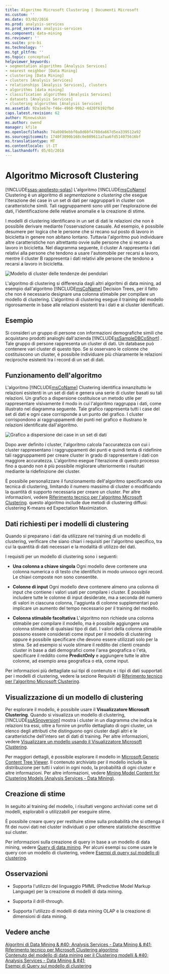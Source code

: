 ```yaml
---
title: Algoritmo Microsoft Clustering | Documenti Microsoft
ms.custom: ''
ms.date: 03/02/2016
ms.prod: analysis-services
ms.prod_service: analysis-services
ms.component: data-mining
ms.reviewer: ''
ms.suite: pro-bi
ms.technology: ''
ms.tgt_pltfrm: ''
ms.topic: conceptual
helpviewer_keywords:
- segmentation algorithms [Analysis Services]
- nearest neighbor [Data Mining]
- clustering [Data Mining]
- clusters [Analysis Services]
- relationships [Analysis Services], clusters
- algorithms [data mining]
- classification algorithms [Analysis Services]
- datasets [Analysis Services]
- clustering algorithms [Analysis Services]
ms.assetid: 92a1e67e-f46e-4960-99b2-4d20f6192fbd
caps.latest.revision: 62
author: Minewiskan
ms.author: owend
manager: kfile
ms.openlocfilehash: 74a6989ebbf0a0d60f4708da667d5ea339512a92
ms.sourcegitcommit: 1740f3090b168c0e809611a7aa6fd514075616bf
ms.translationtype: MT
ms.contentlocale: it-IT
ms.lasthandoff: 05/03/2018
---
```

# <a name="microsoft-clustering-algorithm"></a>Algoritmo Microsoft Clustering
[!INCLUDE[ssas-appliesto-sqlas](../../includes/ssas-appliesto-sqlas.md)]
  L'algoritmo [!INCLUDE[msCoName](../../includes/msconame-md.md)] Clustering è un algoritmo di *segmentazione* o *clustering* che esegue l'iterazione dei case in un set di dati per raggrupparli in cluster con caratteristiche simili. Tali raggruppamenti sono utili per l'esplorazione dei dati, l'identificazione delle relative anomalie e la creazione di stime.  
  
 I modelli di clustering identificano in un set di dati le relazioni che non è possibile derivare mediante l'osservazione casuale. Ad esempio, è possibile desumere per logica che le persone che si recano sul posto di lavoro in bicicletta in genere non abitano lontano. Tuttavia l'algoritmo può individuare altre caratteristiche non altrettanto ovvie sulle persone che si recano a lavoro in bicicletta. Nel diagramma seguente, il cluster A rappresenta i dati relativi alla persone che tendono a usare l'automobile per recarsi a lavoro, mentre il cluster B rappresenta i dati relativi alle persone che tendono a recarsi a lavoro in bicicletta.  
  
 ![Modello di cluster delle tendenze dei pendolari](../../analysis-services/data-mining/media/clustering-example.gif "modello di Cluster delle tendenze dei pendolari")  
  
 L'algoritmo di clustering si differenzia dagli altri algoritmi di data mining, ad esempio dall'algoritmo [!INCLUDE[msCoName](../../includes/msconame-md.md)] Decision Trees, per il fatto che non è necessario designare una colonna stimabile per compilare un modello di clustering. L'algoritmo di clustering esegue il training del modello rigorosamente in base alle relazioni esistenti tra i dati e ai cluster identificati.  
  
## <a name="example"></a>Esempio  
 Si consideri un gruppo di persone con informazioni demografiche simili che acquistano prodotti analoghi dall'azienda [!INCLUDE[ssSampleDBCoShort](../../includes/sssampledbcoshort-md.md)] . Tale gruppo di persone rappresenta un cluster di dati. Un database può contenere vari cluster di questo tipo. Se si osservano le colonne che costituiscono un cluster, è possibile individuare più chiaramente le relazioni reciproche esistenti tra i record di un set di dati.  
  
## <a name="how-the-algorithm-works"></a>Funzionamento dell'algoritmo  
 L'algoritmo [!INCLUDE[msCoName](../../includes/msconame-md.md)] Clustering identifica innanzitutto le relazioni esistenti in un set di dati e genera una serie di cluster basati su tali relazioni. Un grafico a dispersione costituisce un metodo utile per rappresentare visivamente il modo in cui l'algoritmo raggruppa i dati, come illustrato nel diagramma seguente. Tale grafico rappresenta tutti i case del set di dati e ogni case corrisponde a un punto del grafico. I cluster corrispondono ai raggruppamenti dei punti nel grafico e illustrano le relazioni identificate dall'algoritmo.  
  
 ![Grafico a dispersione dei case in un set di dati](../../analysis-services/data-mining/media/clustering-plot.gif "dispersione dei case in un set di dati")  
  
 Dopo aver definito i cluster, l'algoritmo calcola l'accuratezza con cui i cluster rappresentano i raggruppamenti dei punti e quindi tenta di ridefinire tali raggruppamenti per creare cluster in grado di rappresentare i dati con maggiore accuratezza. L'algoritmo esegue l'iterazione di questo processo fino a quando non è più possibile migliorare ulteriormente i risultati mediante la ridefinizione dei cluster.  
  
 È possibile personalizzare il funzionamento dell'algoritmo specificando una tecnica di clustering, limitando il numero massimo di cluster o modificando la quantità di supporto necessaria per creare un cluster. Per altre informazioni, vedere [Riferimento tecnico per l'algoritmo Microsoft Clustering](../../analysis-services/data-mining/microsoft-clustering-algorithm-technical-reference.md). questo algoritmo include due metodi di clustering diffusi: clustering K-means ed Expectation Maximization.  
  
## <a name="data-required-for-clustering-models"></a>Dati richiesti per i modelli di clustering  
 Quando si preparano i dati da utilizzare nel training di un modello di clustering, verificare che siano chiari i requisiti per l'algoritmo specifico, tra cui la quantità di dati necessari e la modalità di utilizzo dei dati.  
  
 I requisiti per un modello di clustering sono i seguenti:  
  
-   **Una colonna a chiave singola** Ogni modello deve contenere una colonna numerica o di testo che identifichi in modo univoco ogni record. Le chiavi composte non sono consentite.  
  
-   **Colonne di input** Ogni modello deve contenere almeno una colonna di input che contiene i valori usati per compilare i cluster. È possibile includere tutte le colonne di input desiderate, ma a seconda del numero di valori in ciascuna colonna, l'aggiunta di colonne supplementari può implicare un aumento del tempo necessario per il training del modello.  
  
-   **Colonna stimabile facoltativa** L'algoritmo non richiede una colonna stimabile per compilare il modello, ma è possibile aggiungere una colonna stimabile di qualsiasi tipo di dati. I valori della colonna stimabile possono essere considerati come input per il modello di clustering oppure è possibile specificare che devono essere utilizzati solo per la stima. Se ad esempio si vuole stimare il reddito dei clienti creando cluster in base a dati demografici come l'area geografica o l'età, specificare il reddito come **PredictOnly** e aggiungere tutte le altre colonne, ad esempio area geografica o età, come input.  
  
 Per informazioni più dettagliate sui tipi di contenuto e i tipi di dati supportati per i modelli di clustering, vedere la sezione Requisiti di [Riferimento tecnico per l'algoritmo Microsoft Clustering](../../analysis-services/data-mining/microsoft-clustering-algorithm-technical-reference.md).  
  
## <a name="viewing-a-clustering-model"></a>Visualizzazione di un modello di clustering  
 Per esplorare il modello, è possibile usare il **Visualizzatore Microsoft Clustering**. Quando si visualizza un modello di clustering, [!INCLUDE[ssASnoversion](../../includes/ssasnoversion-md.md)] mostra i cluster in un diagramma che indica le relazioni tra essi, oltre a fornire un profilo dettagliato di ogni cluster, un elenco degli attributi che distinguono ogni cluster dagli altri e le caratteristiche dell'intero set di dati di training. Per altre informazioni, vedere [Visualizzare un modello usando il Visualizzatore Microsoft Clustering](../../analysis-services/data-mining/browse-a-model-using-the-microsoft-cluster-viewer.md).  
  
 Per maggiori dettagli, è possibile esplorare il modello in [Microsoft Generic Content Tree Viewer](../../analysis-services/data-mining/browse-a-model-using-the-microsoft-generic-content-tree-viewer.md). Il contenuto archiviato per il modello include la distribuzione per tutti i valori in ogni nodo, la probabilità di ogni cluster e altre informazioni. Per altre informazioni, vedere [Mining Model Content for Clustering Models &#40;Analysis Services - Data Mining&#41;](../../analysis-services/data-mining/mining-model-content-for-clustering-models-analysis-services-data-mining.md).  
  
## <a name="creating-predictions"></a>Creazione di stime  
 In seguito al training del modello, i risultati vengono archiviati come set di modelli, esplorabili o utilizzabili per eseguire stime.  
  
 È possibile creare query per restituire stime sulla probabilità che si ottenga il fit dei nuovi dati nei cluster individuati o per ottenere statistiche descrittive sui cluster.  
  
 Per informazioni sulla creazione di query in base a un modello di data mining, vedere [Query di data mining](../../analysis-services/data-mining/data-mining-queries.md). Per alcuni esempi su come usare le query con un modello di clustering, vedere [Esempi di query sul modello di clustering](../../analysis-services/data-mining/clustering-model-query-examples.md).  
  
## <a name="remarks"></a>Osservazioni  
  
-   Supporta l'utilizzo del linguaggio PMML (Predictive Model Markup Language) per la creazione di modelli di data mining.  
  
-   Supporta il drill-through.  
  
-   Supporta l'utilizzo di modelli di data mining OLAP e la creazione di dimensioni di data mining.  
  
## <a name="see-also"></a>Vedere anche  
 [Algoritmi di Data Mining & #40; Analysis Services - Data Mining & #41;](../../analysis-services/data-mining/data-mining-algorithms-analysis-services-data-mining.md)   
 [Riferimento tecnico per Microsoft Clustering algoritmo](../../analysis-services/data-mining/microsoft-clustering-algorithm-technical-reference.md)   
 [Contenuto del modello di data mining per il Clustering modelli & #40; Analysis Services - Data Mining & #41;](../../analysis-services/data-mining/mining-model-content-for-clustering-models-analysis-services-data-mining.md)   
 [Esempi di Query sul modello di clustering](../../analysis-services/data-mining/clustering-model-query-examples.md)  
  
  
